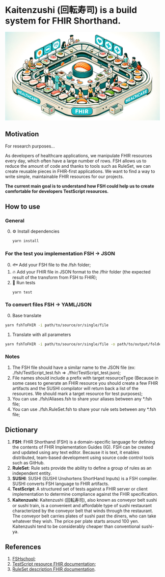 # Kaitenzushi (回転寿司) is a build system for FHIR Shorthand.
![Kaitenzushi banner](banner.png)

## Motivation
For research purposes...

As developers of healthcare applications, we manipulate FHIR resources every day, which often have a large number of rows. FSH allows us to reduce the amount of code and thanks to tools such as RuleSet, we can create reusable pieces in FHIR-first applications. We want to find a way to write simple, maintainable FHIR resources for our projects.

**The current main goal is to understand how FSH could help us to create comfortable for developers TestScript resources.**

## How to use
### General
0. ⚙️ Install dependencies
   ```bash
   yarn install
   ```
### For the test you implementation FSH -> JSON
0. 🐟 Add your FSH file to the /fsh folder;
1. 🔥 Add your FHIR file in JSON format to the /fhir folder (the expected result of the transform from FSH to FHIR);
2. 🧪 Run tests
   ```bash
   yarn test
   ```
### To convert files FSH -> YAML/JSON
0. Base translate
  ```bash
  yarn fshToFHIR -i path/to/source/or/single/file
  ```
1. Translate with all parameters
  ```bash
  yarn fshToFHIR -i path/to/source/or/single/file -o path/to/output/folder -r TestScript -e yaml
  ```
### Notes
1. The FSH file should have a similar name to the JSON file (ex: ./fsh/TestScript_test.fsh => ./fhir/TestScript_test.json);
2. File names should include a prefix with target resourceType (Because in some cases to generate an FHIR resource you should create a few FHIR artifacts and the SUSHI compilator will return back a list of the resources. We should mark a target resource for test purposes);
3. You can use ./fsh/Aliases.fsh to share your aliases between any *.fsh file;
4. You can use ./fsh.RuleSet.fsh to share your rule sets between any *.fsh file;
## Dictionary
1. **FSH**: FHIR Shorthand (FSH) is a domain-specific language for defining the contents of FHIR Implementation Guides (IG). FSH can be created and updated using any text editor. Because it is text, it enables distributed, team-based development using source code control tools such as GitHub.
2. **RuleSet**: Rule sets provide the ability to define a group of rules as an independent entity.
3. **SUSHI**: SUSHI (SUSHI Unshortens ShortHand Inputs) is a FSH compiler. SUSHI converts FSH language to FHIR artifacts.
4. **TestScript**: A structured set of tests against a FHIR server or client implementation to determine compliance against the FHIR specification.
5. **Kaitenzushi**: Kaitenzushi (回転寿司), also known as conveyor belt sushi or sushi train, is a convenient and affordable type of sushi restaurant characterized by the conveyor belt that winds through the restaurant. The conveyor belt carries plates of sushi past the diners, who can take whatever they wish. The price per plate starts around 100 yen. Kaitenzushi tend to be considerably cheaper than conventional sushi-ya.

## References
1. [FSHschool](https://fshschool.org/docs/);
2. [TestScript resource FHIR documentation](https://build.fhir.org/testscript.html);
3. [RuleSet description FHIR documentation](https://build.fhir.org/ig/HL7/fhir-shorthand/reference.html#defining-rule-sets).
